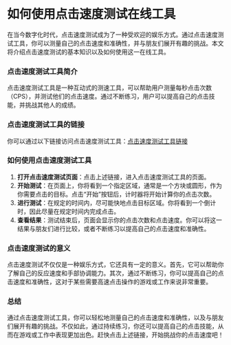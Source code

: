 如何使用点击速度测试在线工具
==============

在当今数字化时代，点击速度测试成为了一种受欢迎的娱乐方式。通过点击速度测试工具，你可以测量自己的点击速度和准确性，并与朋友们展开有趣的挑战。本文将介绍点击速度测试的基本知识以及如何使用这一在线工具。

### 点击速度测试工具简介

点击速度测试工具是一种互动式的测速工具，可以帮助用户测量每秒点击次数（CPS），并测试他们的点击速度。通过不断练习，用户可以提高自己的点击技能，并挑战其他人的成绩。

### 点击速度测试工具的链接

你可以通过以下链接访问点击速度测试工具：[点击速度测试工具链接](https://www.onlinecalculatorsfree.com/zh-cn/tools/click-speed-test.html)

### 如何使用点击速度测试工具

1. **打开点击速度测试页面**：点击上述链接，进入点击速度测试工具的页面。
2. **开始测试**：在页面上，你将看到一个指定区域，通常是一个方块或圆形，作为你需要点击的目标。点击“开始”按钮后，计时器将开始计算你的点击次数。
3. **进行测试**：在规定的时间内，尽可能快地点击目标区域。你将看到一个倒计时，因此尽量在规定时间内完成点击。
4. **查看结果**：测试结束后，页面会显示你的点击次数和点击速度。你可以将这一结果与朋友们进行比较，或者不断练习以提高自己的点击速度和准确性。

### 点击速度测试的意义

点击速度测试不仅仅是一种娱乐方式，它还具有一定的意义。首先，它可以帮助你了解自己的反应速度和手部协调能力。其次，通过不断练习，你可以提高自己的点击速度和准确性，这对于某些需要高速点击操作的游戏或工作来说非常重要。

### 总结

通过点击速度测试工具，你可以轻松地测量自己的点击速度和准确性，以及与朋友们展开有趣的挑战。不仅如此，通过持续练习，你还可以提高自己的点击技能，从而在游戏或工作中表现更加出色。赶快点击上述链接，开始挑战你的点击速度吧！